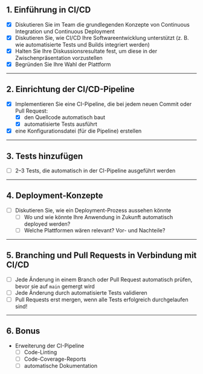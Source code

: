 ## 1. Einführung in CI/CD

- [x] Diskutieren Sie im Team die grundlegenden Konzepte von Continuous Integration und Continuous Deployment
- [x] Diskutieren Sie, wie CI/CD Ihre Softwareentwicklung unterstützt (z. B. wie automatisierte Tests und Builds integriert werden)
- [x] Halten Sie Ihre Diskussionsresultate fest, um diese in der Zwischenpräsentation vorzustellen
- [x] Begründen Sie Ihre Wahl der Plattform

---

## 2. Einrichtung der CI/CD-Pipeline

- [x] Implementieren Sie eine CI-Pipeline, die bei jedem neuen Commit oder Pull Request:
    - [x] den Quellcode automatisch baut
    - [x] automatisierte Tests ausführt
- [x] eine Konfigurationsdatei (für die Pipeline) erstellen

---

## 3. Tests hinzufügen

- [ ] 2–3 Tests, die automatisch in der CI-Pipeline ausgeführt werden

---

## 4. Deployment-Konzepte

- [ ] Diskutieren Sie, wie ein Deployment-Prozess aussehen könnte
  - [ ] Wo und wie könnte Ihre Anwendung in Zukunft automatisch deployed werden?
  - [ ] Welche Plattformen wären relevant? Vor- und Nachteile?

---

## 5. Branching und Pull Requests in Verbindung mit CI/CD

- [ ] Jede Änderung in einem Branch oder Pull Request automatisch prüfen, bevor sie auf `main` gemergt wird
- [ ] Jede Änderung durch automatisierte Tests validieren
- [ ] Pull Requests erst mergen, wenn alle Tests erfolgreich durchgelaufen sind!

---

## 6. Bonus

- Erweiterung der CI-Pipeline
  - [ ] Code-Linting
  - [ ] Code-Coverage-Reports
  - [ ] automatische Dokumentation  
